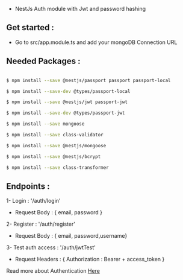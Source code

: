 - NestJs Auth module with Jwt and password hashing

## Get started :
- Go to src/app.module.ts and add your mongoDB Connection URL

## Needed Packages :

```bash

$ npm install --save @nestjs/passport passport passport-local

$ npm install --save-dev @types/passport-local

$ npm install --save @nestjs/jwt passport-jwt

$ npm install --save-dev @types/passport-jwt

$ npm install --save mongoose

$ npm install --save class-validator

$ npm install --save @nestjs/mongoose

$ npm install --save @nestjs/bcrypt

$ npm install --save class-transformer

```

## Endpoints :

1- Login : '/auth/login'
  - Request Body : { email, password }

2- Register : '/auth/register'
  - Request Body : { email, password,username}

3- Test auth access : '/auth/jwtTest'
  - Request Headers : { Authorization : Bearer + access_token }


Read more about Authentication <a href="https://docs.nestjs.com/security/authentication">Here</a>
